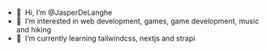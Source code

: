 - 👋&nbsp;&nbsp;Hi, I’m @JasperDeLanghe
- 👀&nbsp;&nbsp;I’m interested in web development, games, game development, music and hiking
- 🌱&nbsp;&nbsp;I’m currently learning tailwindcss, nextjs and strapi
